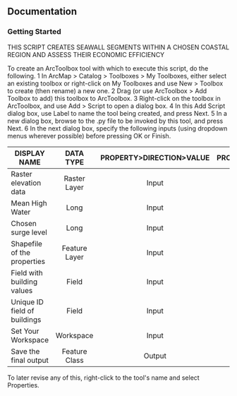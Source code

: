 ## Documentation
### Getting Started 

THIS SCRIPT CREATES SEAWALL SEGMENTS WITHIN A CHOSEN COASTAL REGION AND ASSESS THEIR ECONOMIC EFFICIENCY

To create an ArcToolbox tool with which to execute this script, do the following.
1   In  ArcMap > Catalog > Toolboxes > My Toolboxes, either select an existing toolbox
    or right-click on My Toolboxes and use New > Toolbox to create (then rename) a new one.
2   Drag (or use ArcToolbox > Add Toolbox to add) this toolbox to ArcToolbox.
3   Right-click on the toolbox in ArcToolbox, and use Add > Script to open a dialog box.
4   In this Add Script dialog box, use Label to name the tool being created, and press Next.
5   In a new dialog box, browse to the .py file to be invoked by this tool, and press Next.
6   In the next dialog box, specify the following inputs (using dropdown menus wherever possible)
    before pressing OK or Finish.
        
| DISPLAY NAME                   | DATA TYPE          | PROPERTY>DIRECTION>VALUE     | PROPERTY>DEFAULT>VALUE  | PROPERTY>OBTAINED FROM>VALUE |   
|--------------------------------|:------------------:|:----------------------------:|:-----------------------:|-----------------------------:|
| Raster elevation data          | Raster Layer       | Input                        |                         |                              |
| Mean High Water                | Long               | Input                        | 4                       |                              | 
| Chosen surge level             | Long               | Input                        | 15                      |                              |
| Shapefile of the properties    | Feature Layer      | Input                        |                         |                              |
| Field with building values     | Field              | Input                        |                         | Shapefile of the properties  |
| Unique ID field of buildings   | Field              | Input                        |                         | Shapefile of the properties  |
| Set Your Workspace             | Workspace          | Input                        |                         |                              |
| Save the final output          | Feature Class      | Output                       |                         |                              |
           
   To later revise any of this, right-click to the tool's name and select Properties.

